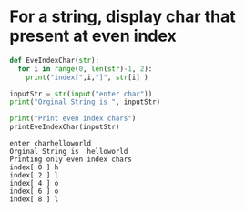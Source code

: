 # For a string, display char that present at even index 


```python
def EveIndexChar(str):
  for i in range(0, len(str)-1, 2):
    print("index[",i,"]", str[i] )

inputStr = str(input("enter char"))
print("Orginal String is ", inputStr)

print("Print even index chars")
printEveIndexChar(inputStr)
```

    enter charhelloworld
    Orginal String is  helloworld
    Printing only even index chars
    index[ 0 ] h
    index[ 2 ] l
    index[ 4 ] o
    index[ 6 ] o
    index[ 8 ] l
    
